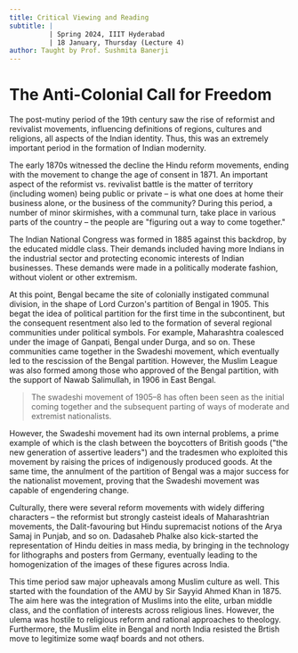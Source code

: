 ```yaml
---
title: Critical Viewing and Reading
subtitle: |
          | Spring 2024, IIIT Hyderabad
          | 18 January, Thursday (Lecture 4)
author: Taught by Prof. Sushmita Banerji
---
```


# The Anti-Colonial Call for Freedom
The post-mutiny period of the 19th century saw the rise of reformist and revivalist movements, influencing definitions of regions, cultures and religions, all aspects of the Indian identity. Thus, this was an extremely important period in the formation of Indian modernity.

The early 1870s witnessed the decline the Hindu reform movements, ending with the movement to change the age of consent in 1871. An important aspect of the reformist vs. revivalist battle is the matter of territory (including women) being public or private – is what one does at home their business alone, or the business of the community? During this period, a number of minor skirmishes, with a communal turn, take place in various parts of the country – the people are "figuring out a way to come together."

The Indian National Congress was formed in 1885 against this backdrop, by the educated middle class. Their demands included having more Indians in the industrial sector and protecting economic interests of Indian businesses. These demands were made in a politically moderate fashion, without violent or other extremism.

At this point, Bengal became the site of colonially instigated communal division, in the shape of Lord Curzon's partition of Bengal in 1905. This begat the idea of political partition for the first time in the subcontinent, but the consequent resentment also led to the formation of several regional communities under political symbols. For example, Maharashtra coalesced under the image of Ganpati, Bengal under Durga, and so on. These communities came together in the Swadeshi movement, which eventually led to the rescission of the Bengal partition. However, the Muslim League was also formed among those who approved of the Bengal partition, with the support of Nawab Salimullah, in 1906 in East Bengal.

> The swadeshi movement of 1905–8 has often been seen as the initial coming together and the subsequent parting of ways of moderate and extremist nationalists.

However, the Swadeshi movement had its own internal problems, a prime example of which is the clash between the boycotters of British goods ("the new generation of assertive leaders") and the tradesmen who exploited this movement by raising the prices of indigenously produced goods. At the same time, the annulment of the partition of Bengal was a major success for the nationalist movement, proving that the Swadeshi movement was capable of engendering change.

Culturally, there were several reform movements with widely differing characters – the reformist but strongly casteist ideals of Maharashtrian movements, the Dalit-favouring but Hindu supremacist notions of the Arya Samaj in Punjab, and so on. Dadasaheb Phalke also kick-started the representation of Hindu deities in mass media, by bringing in the technology for lithographs and posters from Germany, eventually leading to the homogenization of the images of these figures across India.

This time period saw major upheavals among Muslim culture as well. This started with the foundation of the AMU by Sir Sayyid Ahmed Khan in 1875. The aim here was the integration of Muslims into the elite, urban middle class, and the conflation of interests across religious lines. However, the ulema was hostile to religious reform and rational approaches to theology.  
Furthermore, the Muslim elite in Bengal and north India resisted the Brtish move to legitimize some waqf boards and not others.